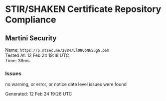 # STIR/SHAKEN Certificate Repository Compliance

## Martini Security

Name: `https://p.mtsec.me/2884/Ll08QbN6SugG.pem`\
Tested At: 12 Feb 24 19:18 UTC\
Time: 36ms

### Issues

no warning, or error, or notice date level issues were found

Generated: 12 Feb 24 19:26 UTC
